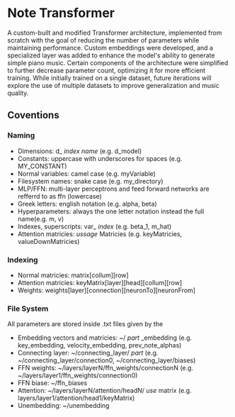 # Note Transformer
A custom-built and modified Transformer architecture, implemented from scratch with the goal of reducing the number of parameters while maintaining performance. Custom embeddings were developed, and a specialized layer was added to enhance the model's ability to generate simple piano music. Certain components of the architecture were simplified to further decrease parameter count, optimizing it for more efficient training. While initially trained on a single dataset, future iterations will explore the use of multiple datasets to improve generalization and music quality.

## Coventions

### Naming
* Dimensions: d_ _index name_ (e.g. d_model)
* Constants: uppercase with underscores for spaces (e.g. MY_CONSTANT)
* Normal variables: camel case (e.g. myVariable)
* Filesystem names: snake case (e.g. my_directory)
* MLP/FFN: multi-layer perceptrons and feed forward networks are refferrd to as ffn (lowercase)
* Greek letters: english notation (e.g. alpha, beta)
* Hyperparameters: always the one letter notation instead the full name(e.g. m, v)
* Indexes, superscripts: var_ _index_ (e.g. beta_1, m_hat)
* Attention matricies: _ussage_ Matricies (e.g. keyMatricies, valueDownMatricies)
### Indexing
* Normal matricies: matrix[collum][row]
* Attention matricies: keyMatrix[layer][head][collum][row]
* Weights: weights[layer][connection][neuronTo][neuronFrom]
### File System
All parameters are stored inside .txt files given by the 
* Embedding vectors and matricies: ~/ _part_ _embedding (e.g. key_embedding, velocity_embedding, prev_note_alphas)
* Connecting layer: ~/connecting_layer/ _part_ (e.g. ~/connecting_layer/connection0, ~/connecting_layer/biases)
* FFN weights: ~/layers/layerN/ffn_weights/connectionN (e.g. ~/layers/layer1/ffn_weights/connection0)
* FFN biase: ~/ffn_biases
* Attention: ~/layers/layerN/attention/headN/ _use_ matrix (e.g. layers/layer1/attention/head1/keyMatrix)
* Unembedding: ~/unembedding
